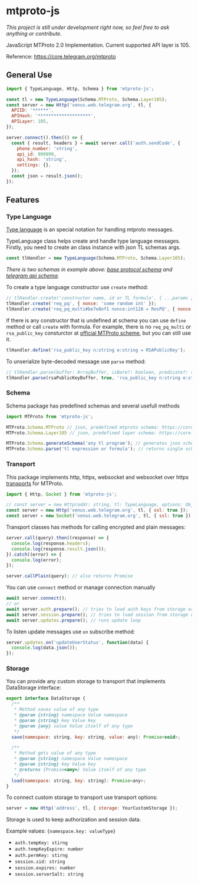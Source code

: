 # mtproto-js
*This project is still under development right now, so feel free to ask anything or contribute.*

JavaScript MTProto 2.0 Implementation. Current supported API layer is 105.

Reference: https://core.telegram.org/mtproto
 

## General Use
```js
import { TypeLanguage, Http, Schema } from 'mtproto-js';

const tl = new TypeLanguage(Schema.MTProto, Schema.Layer105);
const server = new Http('venus.web.telegram.org', tl, {
  APIID: '******',
  APIHash: '********************',
  APILayer: 105,
});

server.connect().then(() => {
  const { result, headers } = await server.call('auth.sendCode', {
    phone_number: 'string', 
    api_id: 999999, 
    api_hash: 'string', 
    settings: {},
  });
  const json = result.json();
});
```

## Features
### Type Language
[Type language](https://core.telegram.org/schema) is an special notation for handling mtproto messages.

TypeLanguage class helps create and handle type language messages. Firstly, you need to create an class instance with json TL schemas args.
```js
const tlHandler = new TypeLanguage(Schema.MTProto, Schema.Layer105);
```
*There is two schemas in example above: [base protocol schema](https://core.telegram.org/schema/mtproto) and [telegram api schema](https://core.telegram.org/schema).*

To create a type language constructor use `create` method:
```js
// tlHandler.create('constructor name, id or TL formula', { ...params });
tlHandler.create('req_pq', { nonce: 'some random int' });
tlHandler.create('req_pq_multi#be7e8ef1 nonce:int128 = ResPQ', { nonce: 'some random int' });
```
If there is any constructor that is undefined at schema you can use `define` method or call `create` with formula. For example, there is no `req_pq_multi` or `rsa_public_key` consturctor at [official MTProto scheme](https://core.telegram.org/schema/mtproto), but you can still use it.
```js
tlHandler.define('rsa_public_key n:string e:string = RSAPublicKey');
```
To unserialize byte-decoded message use `parse` method:
```js
// tlHandler.parse(buffer: ArrayBuffer, isBare?: boolean, predicate?: string);
tlHandler.parse(rsaPublicKeyBuffer, true, 'rsa_public_key n:string e:string = RSAPublicKey');
```

### Schema
Schema package has predefined schemas and several usefull methods
```js
import MTProto from 'mtproto-js';

MTProto.Schema.MTProto // json, predefined mtproto schema: https://core.telegram.org/schema/mtproto
MTProto.Schema.Layer105 // json, predefined layer schema: https://core.telegram.org/schema

MTProto.Schema.generateSchema('any tl program'); // generates json schema and returs it
MTProto.Schema.parse('tl expression or formula'); // returns single schema for constructor
```

### Transport
This package implements http, https, websocket and websocket over https [transports](https://core.telegram.org/mtproto#mtproto-transport) for MTProto.
```js
import { Http, Socket } from 'mtproto-js';

// const server = new Http(addr: string, tl: TypeLanguage, options: Object);
const server = new Http('venus.web.telegram.org', tl, { ssl: true });
const server = new Socket('venus.web.telegram.org', tl, { ssl: true });
```

Transport classes has methods for calling encrypted and plain messages:
```js
server.call(query).then((response) => {
  console.log(response.headers);
  console.log(response.result.json());
}).catch((error) => {
  console.log(error);
});

server.callPlain(query); // also returns Promise
```

You can use `connect` method or manage connection manually
```js
await server.connect();
// or 
await server.auth.prepare(); // tries to load auth keys from storage or creates them
await server.session.prepare(); // tries to load session from storage or invoke session with layer
await server.updates.prepare(); // runs update loop
```

To listen update messages use `on` subscribe method:
```js
server.updates.on('updateUserStatus', function(data) {
  console.log(data.json());
});
```

### Storage
You can provide any custom storage to transport that implements DataStorage interface:
```js
export interface DataStorage {
  /**
   * Method saves value of any type
   * @param {string} namespace Value namespace
   * @param {string} key Value key
   * @param {any} value Value itself of any type
   */
  save(namespace: string, key: string, value: any): Promise<void>;

  /**
   * Method gets value of any type
   * @param {string} namespace Value namespace
   * @param {string} key Value key
   * @returns {Promise<any>} Value itself of any type
   */
  load(namespace: string, key: string): Promise<any>;
}
```

To connect custom storage to transport use transport options:
```js
server = new Http('address', tl, { storage: YourCustomStorage });
```

Storage is used to keep authorization and session data. 

Example values: `{namespace.key: valueType}`
* `auth.tempKey: stirng`
* `auth.tempKeyExpire: number`
* `auth.permKey: stirng`
* `session.sid: string`
* `session.expires: number`
* `session.serverSalt: string`